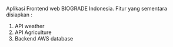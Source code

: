 Aplikasi Frontend web BIOGRADE Indonesia.
Fitur yang sementara disiapkan :

1. API weather
2. API Agriculture
3. Backend AWS database
